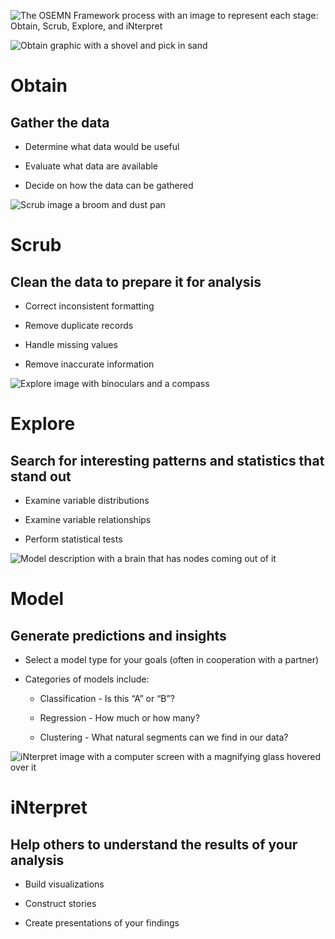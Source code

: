 ![The OSEMN Framework process with an image to represent each stage: Obtain, Scrub, Explore, and iNterpret](https://d3c33hcgiwev3.cloudfront.net/imageAssetProxy.v1/LdbyETTTTwaxtL6PdBAz6g_15701b4adde64b20aeb83174585429f1_XgsQRLfrtm-YCi_Vb7LT68Hg6Pc9RszVj6L2rVmCrccSI3-NDj1kcffsWc8wBmxVVNQp9_0IwDrSzLzBwN-GF_euyFrudQ_JUfbDw8SiPor8JK4v8P7TAK_V-bdxGpZaHGpYuwM4nS6ex3RdOryouEI?expiry=1715731200000&hmac=GtWkcNiyo3z2-rEIwVD0wMrU3qvSXBqZFAqvhtXf0gg)

![Obtain graphic with a shovel and pick in sand](https://d3c33hcgiwev3.cloudfront.net/imageAssetProxy.v1/687UMDBCR_W6l14l3E5E4A_0ccc3180f87046a78717f4fe62f9d3f1_UvcyuMKy9cn1A_jxGaaHC0SBOBv4EvSzaMBGcfzKh3VouKqeDHML9EY1FuGXBYdL7u5-6HF8e8WSP4qJrQvME-rxO_x-IlWe2fskR1E20R5brJyxRntZ1kIaBY4zfTtP54_odLfPvVP0llem29F0c_o?expiry=1715731200000&hmac=TllWgnVg0KTkJNdRQS5MtjjaD_BZCJOgOcP7xDDyK-0)

# **Obtain**

## Gather the data

- Determine what data would be useful
    
- Evaluate what data are available
    
- Decide on how the data can be gathered 
    

![Scrub image a broom and dust pan](https://d3c33hcgiwev3.cloudfront.net/imageAssetProxy.v1/e5ZQ4gG7T26pB5qXms4fJg_50bc2317c950496a9e14df6d2ebff3f1_fTN4YNDDpyfx8ogCODwwhJAlrZPeOqlHWqFiEhnZ-jiZkmEoARlIwd4wfL_yhFtE2TZybzuR1lIbFveN9cdgP8PbfGeRVdYDfM7hgFS_TrWg60MsD6uC1cFPeteyoqjC1smPLZpkpzRFA8fI4ARn-zw?expiry=1715731200000&hmac=jZ5nZWllPPxk9GUag9LLUNN94LnHPs8S9hvf8Q3mCkQ)

# **Scrub**

## Clean the data to prepare it for analysis

- Correct inconsistent formatting
    
- Remove duplicate records
    
- Handle missing values
    
- Remove inaccurate information
    

![Explore image with binoculars and a compass](https://d3c33hcgiwev3.cloudfront.net/imageAssetProxy.v1/734bqLI4T_u39DJSpNZHxg_71b290beef3242e8893383d7cfb253f1_QVrfJZ6CSjB8ODOL2XGF_m-Dj1KmLucSh9eQl4YjRkTgDHo1isj6rm1qGkwY5LEZFf0Uj7efgLGuHmurMmrwDavIzMjBf7a-O8bZM1tBzemJ_pfJt_QZJzNn-ZicoLJ1dXGDYjoM6yW9iGv9ruDasww?expiry=1715731200000&hmac=GO4g8z4jmJrsc7nSBHog2BPvAmAEu3MKDqJXB53b5Qg)

# **Explore**

## Search for interesting patterns and statistics that stand out

- Examine variable distributions
    
- Examine variable relationships
    
- Perform statistical tests
    

![Model description with a brain that has nodes coming out of it](https://d3c33hcgiwev3.cloudfront.net/imageAssetProxy.v1/v4Y7pusnT9OGWEDvM9I2Pw_24176e72820a48f08b96b2646a9536f1_gsMtlCj-k8mcVisuAAb6gg3vk7bLLTGH_On4MyjSp5TQ-85qh2CcnLUca9CfRu_ISJ00E50ON2NuYzUi3cVLPivHdhyV6gQFIjYgRmLN1OhLiYgygSZMchVe0iziUC63X60FSQKWqsolcqWsK4zQCek?expiry=1715731200000&hmac=lhapVWrQkwv0tNEo8oGa_8nXm5ZX4vktiD57YKrj1rk)

# **Model**

## Generate predictions and insights

- Select a model type for your goals (often in cooperation with a partner)
    
- Categories of models include:
    
    - Classification - Is this “A” or “B”?
        
    - Regression - How much or how many?
        
    - Clustering - What natural segments can we find in our data?
        

![iNterpret image with a computer screen with a magnifying glass hovered over it](https://d3c33hcgiwev3.cloudfront.net/imageAssetProxy.v1/gQZzFqCqR32LRAUrzl0BTQ_10d88654101c4ab0813f1fa24531e4f1_4egS8t7vRvCwJ3di7UygFGiM10LF6mbPeFEHBxJkvUrxuID3gU58ZxocHM_M65mRerMYZyzv_m-mfHXS4RD4MBiLYAzsaOfZPDBxA7pvMJC3xw7aSVQJBaQ5RHekgMGz73pni0cBIXvV9P8NFtmV9go?expiry=1715731200000&hmac=52Ek7thhaxmwl8qioFffqCdbB9CggqO4VdXo_U4G9W4)

# **iNterpret**

## Help others to understand the results of your analysis

- Build visualizations
    
- Construct stories
    
- Create presentations of your findings